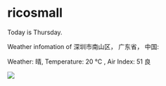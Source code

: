 # ricosmall

Today is Thursday.

Weather infomation of 深圳市南山区， 广东省， 中国: 

Weather: 晴, Temperature: 20 ℃ , Air Index: 51 良

<img src="https://github-readme-stats.vercel.app/api?username=ricosmall&show_icons=true" />
